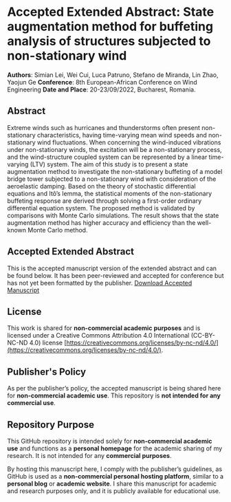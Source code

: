# Accepted Extended Abstract: State augmentation method for buffeting analysis of structures subjected to non-stationary wind

**Authors**: Simian Lei, Wei Cui, Luca Patruno, Stefano de Miranda, Lin Zhao, Yaojun Ge
**Conference**: 8th European-African Conference on Wind Engineering
**Date and Place**: 20-23/09/2022, Bucharest, Romania.

## Abstract
Extreme winds such as hurricanes and thunderstorms often present non-stationary characteristics, having time-varying mean wind speeds and non-stationary wind fluctuations. When concerning the wind-induced vibrations under non-stationary winds, the excitation will be a non-stationary process, and the wind-structure coupled system can be represented by a linear time-varying (LTV) system. The aim of this study is to present a state augmentation method to investigate the non-stationary buffeting of a model bridge tower subjected to a non-stationary wind with consideration of the aeroelastic damping. Based on the theory of stochastic differential equations and Itô’s lemma, the statistical moments of the non-stationary buffeting response are derived through solving a first-order ordinary differential equation system. The proposed method is validated by comparisons with Monte Carlo simulations. The result shows that the state augmentation method has higher accuracy and efficiency than the well-known Monte Carlo method.

## Accepted Extended Abstract
This is the accepted manuscript version of the extended abstract and can be found below. It has been peer-reviewed and accepted for conference but has not yet been formatted by the publisher.
[Download Accepted Manuscript](2022EACWE.pdf)

## License
This work is shared for **non-commercial academic purposes** and is licensed under a Creative Commons Attribution 4.0 International (CC-BY-NC-ND 4.0) license [https://creativecommons.org/licenses/by-nc-nd/4.0/](https://creativecommons.org/licenses/by-nc-nd/4.0/).

## Publisher's Policy
As per the publisher’s policy, the accepted manuscript is being shared here for **non-commercial academic use**. This repository is **not intended for any commercial use**.

## Repository Purpose
This GitHub repository is intended solely for **non-commercial academic use** and functions as a **personal homepage** for the academic sharing of my research. It is not intended for any **commercial purposes**.

By hosting this manuscript here, I comply with the publisher’s guidelines, as GitHub is used as a **non-commercial personal hosting platform**, similar to a **personal blog** or **academic website**. I share this manuscript for academic and research purposes only, and it is publicly available for educational use.

